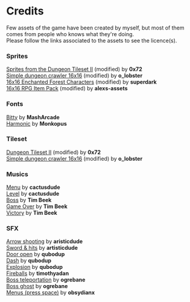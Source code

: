 # Credits  

Few assets of the game have been created by myself, but most of them comes from people who knows what they're doing.  
Please follow the links associated to the assets to see the licence(s).  

### Sprites  
[Sprites from the Dungeon Tileset II](https://0x72.itch.io/dungeontileset-ii)   (modified) by __0x72__  
[Simple dungeon crawler 16x16](https://o-lobster.itch.io/simple-dungeon-crawler-16x16-pixel-pack) (modified) by __o_lobster__  
[16x16 Enchanted Forest Characters](https://superdark.itch.io/enchanted-forest-characters) (modified) by __superdark__  
[16x16 RPG Item Pack](https://alexs-assets.itch.io/16x16-rpg-item-pack) (modified) by __alexs-assets__  

### Fonts  
[Bitty](https://masharcade.itch.io/bitty) by __MashArcade__  
[Harmonic](https://monkopus.itch.io/harmonic) by __Monkopus__  

### Tileset  
[Dungeon Tileset II](https://0x72.itch.io/dungeontileset-ii) (modified) by __0x72__  
[Simple dungeon crawler 16x16](https://o-lobster.itch.io/simple-dungeon-crawler-16x16-pixel-pack) (modified) by __o_lobster__  

### Musics
[Menu](https://cactusdude.itch.io/menu-soundtrack) by __cactusdude__  
[Level](https://cactusdude.itch.io/free-game-soundtrack-by-cactusdude-hurry-up) by __cactusdude__  
[Boss](https://timbeek.itch.io/free-retro-boss-music) by __Tim Beek__  
[Game Over](https://timbeek.itch.io/casual-soundfx-pack) by __Tim Beek__  
[Victory](https://timbeek.itch.io/casual-soundfx-pack) by __Tim Beek__  

### SFX  
[Arrow shooting](https://opengameart.org/content/battle-sound-effects) by __aristicdude__  
[Sword & hits](https://opengameart.org/content/rpg-sound-pack) by __artisticdude__  
[Door open](https://opengameart.org/content/door-open-door-close-set) by __qubodup__   
[Dash](https://opengameart.org/content/wind-hit-time-morph) by __qubodup__  
[Explosion](https://opengameart.org/content/synthesized-explosion) by __qubodup__  
[Fireballs](https://timothyadan.itch.io/magic-attacks-bundle) by __timothyadan__  
[Boss teleportation](https://opengameart.org/content/teleport-spell) by __ogrebane__   
[Boss ghost](https://opengameart.org/content/ghost) by __ogrebane__  
[Menus (press space)](https://obsydianx.itch.io/interface-sfx-pack-1) by __obsydianx__   

